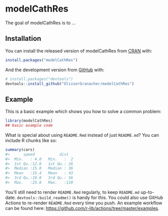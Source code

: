 
<!-- README.md is generated from README.Rmd. Please edit that file -->

# modelCathRes

<!-- badges: start -->
<!-- badges: end -->

The goal of modelCathRes is to …

## Installation

You can install the released version of modelCathRes from
[CRAN](https://CRAN.R-project.org) with:

``` r
install.packages("modelCathRes")
```

And the development version from [GitHub](https://github.com/) with:

``` r
# install.packages("devtools")
devtools::install_github("OlivierGranacher/modelCathRes")
```

## Example

This is a basic example which shows you how to solve a common problem:

``` r
library(modelCathRes)
## basic example code
```

What is special about using `README.Rmd` instead of just `README.md`?
You can include R chunks like so:

``` r
summary(cars)
#>      speed           dist    
#>  Min.   : 4.0   Min.   :  2  
#>  1st Qu.:12.0   1st Qu.: 26  
#>  Median :15.0   Median : 36  
#>  Mean   :15.4   Mean   : 43  
#>  3rd Qu.:19.0   3rd Qu.: 56  
#>  Max.   :25.0   Max.   :120
```

You’ll still need to render `README.Rmd` regularly, to keep `README.md`
up-to-date. `devtools::build_readme()` is handy for this. You could also
use GitHub Actions to re-render `README.Rmd` every time you push. An
example workflow can be found here:
<https://github.com/r-lib/actions/tree/master/examples>.
